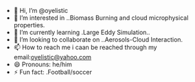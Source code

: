 - 👋 Hi, I’m @oyelistic
- 👀 I’m interested in ..Biomass Burning and cloud microphysical properties.
- 🌱 I’m currently learning .Large Eddy Simulation..
- 💞️ I’m looking to collaborate on ..Aerosols-Cloud Interaction.
- 📫 How to reach me i caan be reached through my email:oyelistic@yahoo.com
- 😄 Pronouns: he/him
- ⚡ Fun fact: .Football/soccer

<!---
oyelistic/oyelistic is a ✨ special ✨ repository because its `README.md` (this file) appears on your GitHub profile.
You can click the Preview link to take a look at your changes.
--->
